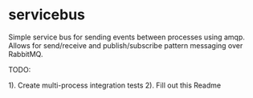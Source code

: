 servicebus
==========

Simple service bus for sending events between processes using amqp. Allows for send/receive and publish/subscribe pattern messaging over RabbitMQ.  

TODO:

1). Create multi-process integration tests
2). Fill out this Readme
